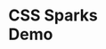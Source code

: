 
#  CSS Sparks <br> Demo


<br>

<!----------------------------------------------------------------------------->

